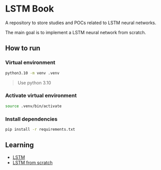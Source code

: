 # LSTM Book
A repository to store studies and POCs related to LSTM neural networks.

The main goal is to implement a LSTM neural network from scratch.

## How to run

### Virtual environment

```bash
python3.10 -m venv .venv
```
> Use python 3.10

### Activate virtual environment

```bash
source .venv/bin/activate
```

### Install dependencies

```bash
pip install -r requirements.txt
```

## Learning

- [LSTM](lstm.md)
- [LSTM from scratch](lstm-from-scratch.ipynb)
